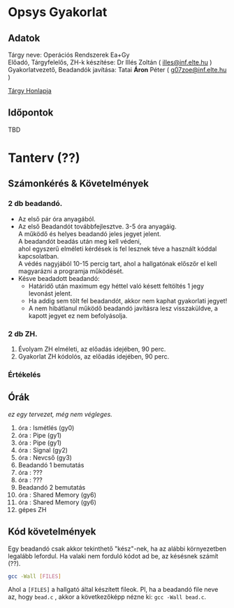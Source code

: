 # Opsys Gyakorlat

## Adatok

Tárgy neve: Operációs Rendszerek Ea+Gy  
Előadó, Tárgyfelelős, ZH-k készítése: Dr Illés Zoltán ( illes@inf.elte.hu ) \
Gyakorlatvezető, Beadandók javítása: Tatai __Áron__ Péter ( g07zoe@inf.elte.hu )

[Tárgy Honlapja](https://opsys.inf.elte.hu/)

## Időpontok

TBD

# Tanterv (??)

## Számonkérés & Követelmények

### 2 db beadandó.

- Az első pár óra anyagából.
- Az első Beadandót továbbfejlesztve. 3-5 óra anyagáig.  
  A működő és helyes beadandó jeles jegyet jelent.  
  A beadandót beadás után meg kell védeni,  
  ahol egyszerű elméleti kérdések is fel lesznek téve a
  használt kóddal kapcsolatban.   
  A védés nagyjából 10-15 percig tart, ahol a hallgatónak előszőr el kell magyarázni a programja működését.
- Késve beadadott beadandó:
    - Határidő után maximum egy héttel való késett feltöltés 1 jegy levonást jelent. 
    - Ha addig sem tölt fel beadandót,      akkor nem kaphat gyakorlati jegyet!
    - A nem hibátlanul működő beadandó javításra lesz visszaküldve, a kapott jegyet ez nem
      befolyásolja.

### 2 db ZH.

1. Évolyam ZH elméleti, az előadás idejében, 90 perc.
2. Gyakorlat ZH kódolós, az előadás idejében, 90 perc.

### Értékelés



## Órák

*ez egy tervezet, még nem végleges.*

1. óra : Ismétlés (gy0)
2. óra : Pipe (gy1)
3. óra : Pipe (gy1)
4. óra : Signal (gy2)
5. óra : Nevcső (gy3)
6. Beadandó 1 bemutatás
7. óra : ???
8. óra : ???
9. Beadandó 2 bemutatás
10. óra : Shared Memory (gy6)
11. óra : Shared Memory (gy6)
12. gépes ZH

## Kód követelmények

Egy beadandó csak akkor tekinthető "kész"-nek, ha az alábbi környezetben legalább lefordul.
Ha valaki nem forduló kódot ad be, az késésnek számít (??).

```bash
gcc -Wall [FILES]
```

Ahol a `[FILES]` a hallgató által készített fileok. Pl, ha a beadandó file neve az, hogy `bead.c` , akkor a
következőképp nézne ki: `gcc -Wall bead.c`.

